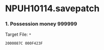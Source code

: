 # NPUH10114.savepatch

### 1. Possession money 999999

Target File: `*`

```
2000087C 000F423F
```


